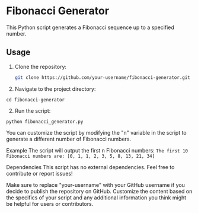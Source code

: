 # Fibonacci Generator
This Python script generates a Fibonacci sequence up to a specified number.

## Usage
1. Clone the repository:

   ```bash
   git clone https://github.com/your-username/fibonacci-generator.git

1. Navigate to the project directory:

```cd fibonacci-generator```

2. Run the script:

```python fibonacci_generator.py```

You can customize the script by modifying the "n" variable in the script to generate a different number of Fibonacci numbers.

Example
The script will output the first n Fibonacci numbers:
```The first 10 Fibonacci numbers are: [0, 1, 1, 2, 3, 5, 8, 13, 21, 34]```

Dependencies
This script has no external dependencies.
Feel free to contribute or report issues!

Make sure to replace "your-username" with your GitHub username if you decide to publish the repository on GitHub. Customize the content based on the specifics of your script and any additional information you think might be helpful for users or contributors.
